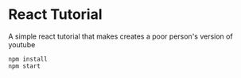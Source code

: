 # React Tutorial

A simple react tutorial that makes creates a poor person's version of youtube

```
npm install
npm start
```
